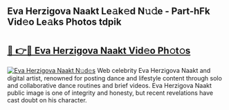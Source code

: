 ## Eva Herzigova Naakt Le𝚊k𝚎d N𝚞𝚍e - Part-hFk Vid𝚎o Le𝚊ks Photos tdpik

# <h2><a href="http://fb9bzpe.evod.top/?m=Eva+Herzigova+Naakt">🔗 👉🔴 Eva Herzigova Naakt Vid𝚎o Ph𝚘t𝚘s</a></h2>

[![Eva Herzigova Naakt N𝚞d𝚎s](https://i.imgur.com/8V9OHl7.gif)](http://fb9bzpe.evod.top/?m=Eva+Herzigova+Naakt)
Web celebrity Eva Herzigova Naakt and digital artist, renowned for posting dance and lifestyle content through solo and collaborative dance routines and brief videos. Eva Herzigova Naakt public image is one of integrity and honesty, but recent revelations have cast doubt on his character. 
